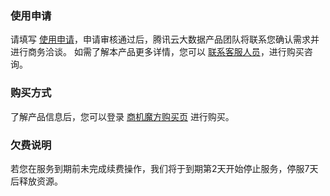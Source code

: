 ### 使用申请
请填写 [使用申请](https://cloud.tencent.com/apply/p/spwc00kzvm)，申请审核通过后，腾讯云大数据产品团队将联系您确认需求并进行商务洽谈。
如需了解本产品更多详情，您可以 [联系客服人员](https://cloud.tencent.com/about/connect)，进行购买咨询。

### 购买方式
了解产品信息后，您可以登录 [商机魔方购买页](https://buy.cloud.tencent.com/bcdm) 进行购买。

### 欠费说明
若您在服务到期前未完成续费操作，我们将于到期第2天开始停止服务，停服7天后释放资源。
